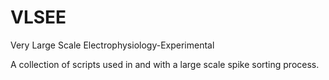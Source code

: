 VLSEE
=====

Very Large Scale Electrophysiology-Experimental

A collection of scripts used in and with a large scale spike sorting process.
